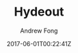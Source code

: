 ---
title: "Hydeout"
github: https://github.com/fongandrew/hydeout
demo: https://fongandrew.github.io/hydeout/
author: Andrew Fong
ssg:
  - Jekyll
cms:
  - No Cms
date: 2017-06-01T00:22:41Z
github_branch: master
description: "A refreshed version of Hyde for Jekyll 3.x"
---
